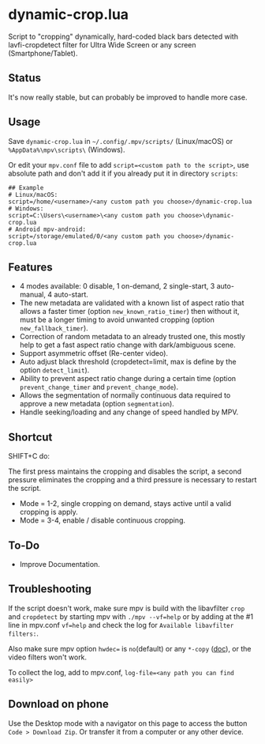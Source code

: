 # dynamic-crop.lua

Script to "cropping" dynamically, hard-coded black bars detected with lavfi-cropdetect filter for Ultra Wide Screen or any screen (Smartphone/Tablet).

## Status

It's now really stable, but can probably be improved to handle more case.

## Usage

Save `dynamic-crop.lua` in `~/.config/.mpv/scripts/` (Linux/macOS) or `%AppData%\mpv\scripts\` (Windows).

Or edit your `mpv.conf` file to add `script=<custom path to the script>`, use absolute path and don't add it if you already put it in directory `scripts`:
```
## Example
# Linux/macOS:
script=/home/<username>/<any custom path you choose>/dynamic-crop.lua
# Windows:
script=C:\Users\<username>\<any custom path you choose>\dynamic-crop.lua
# Android mpv-android:
script=/storage/emulated/0/<any custom path you choose>/dynamic-crop.lua
```

## Features

- 4 modes available: 0 disable, 1 on-demand, 2 single-start, 3 auto-manual, 4 auto-start.
- The new metadata are validated with a known list of aspect ratio that allows a faster timer (option `new_known_ratio_timer`) then without it, must be a longer timing to avoid unwanted cropping (option `new_fallback_timer`).
- Correction of random metadata to an already trusted one, this mostly help to get a fast aspect ratio change with dark/ambiguous scene.
- Support asymmetric offset (Re-center video).
- Auto adjust black threshold (cropdetect=limit, max is define by the option `detect_limit`).
- Ability to prevent aspect ratio change during a certain time (option `prevent_change_timer` and `prevent_change_mode`).
- Allows the segmentation of normally continuous data required to approve a new metadata (option `segmentation`).
- Handle seeking/loading and any change of speed handled by MPV.

## Shortcut 

SHIFT+C do:

The first press maintains the cropping and disables the script, a second pressure eliminates the cropping and a third pressure is necessary to restart the script. 
- Mode = 1-2, single cropping on demand, stays active until a valid cropping is apply.
- Mode = 3-4, enable / disable continuous cropping.

## To-Do

- Improve Documentation.

## Troubleshooting

If the script doesn't work, make sure mpv is build with the libavfilter `crop` and `cropdetect` by starting mpv with `./mpv --vf=help` or by adding at the #1 line in mpv.conf `vf=help` and check the log for `Available libavfilter filters:`.

Also make sure mpv option `hwdec=` is `no`(default) or any `*-copy` ([doc](https://mpv.io/manual/stable/#options-hwdec)), or the video filters won't work.

To collect the log, add to mpv.conf, `log-file=<any path you can find easily>` 

## Download on phone

Use the Desktop mode with a navigator on this page to access the button `Code > Download Zip`.
Or transfer it from a computer or any other device.
